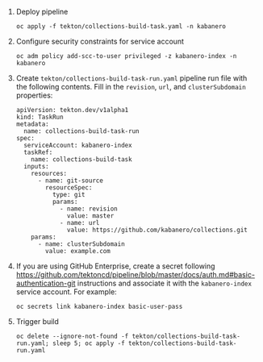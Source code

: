 
1. Deploy pipeline
    ```
    oc apply -f tekton/collections-build-task.yaml -n kabanero
    ```

1. Configure security constraints for service account
    ```
    oc adm policy add-scc-to-user privileged -z kabanero-index -n kabanero
    ```

1. Create `tekton/collections-build-task-run.yaml` pipeline run file with the following contents. Fill in the `revision`, `url`, and `clusterSubdomain` properties:
    ```
    apiVersion: tekton.dev/v1alpha1
    kind: TaskRun
    metadata:
      name: collections-build-task-run
    spec:
      serviceAccount: kabanero-index
      taskRef:
        name: collections-build-task
      inputs:
        resources:
          - name: git-source
            resourceSpec:
              type: git
              params:
                - name: revision
                  value: master
                - name: url
                  value: https://github.com/kabanero/collections.git
        params:
          - name: clusterSubdomain
            value: example.com
    ```

1. If you are using GitHub Enterprise, create a secret following https://github.com/tektoncd/pipeline/blob/master/docs/auth.md#basic-authentication-git instructions and associate it with the `kabanero-index` service account. For example:
    ```
    oc secrets link kabanero-index basic-user-pass
    ```

1. Trigger build
    ```
    oc delete --ignore-not-found -f tekton/collections-build-task-run.yaml; sleep 5; oc apply -f tekton/collections-build-task-run.yaml
    ```
